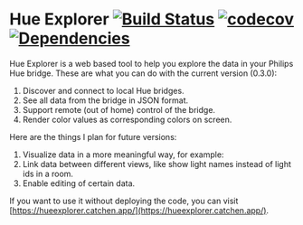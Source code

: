 # Hue Explorer [![Build Status](https://travis-ci.org/shanzhaime/hue-explorer.svg?branch=master)](https://travis-ci.org/shanzhaime/hue-explorer) [![codecov](https://codecov.io/gh/shanzhaime/hue-explorer/branch/master/graph/badge.svg)](https://codecov.io/gh/shanzhaime/hue-explorer) [![Dependencies](https://david-dm.org/shanzhaime/hue-explorer.svg)](https://david-dm.org/shanzhaime/hue-explorer)

Hue Explorer is a web based tool to help you explore the data in your Philips Hue bridge. These are what you can do with the current version (0.3.0):

1.  Discover and connect to local Hue bridges.
2.  See all data from the bridge in JSON format.
3.  Support remote (out of home) control of the bridge.
4.  Render color values as corresponding colors on screen.

Here are the things I plan for future versions:

1.  Visualize data in a more meaningful way, for example:
2.  Link data between different views, like show light names instead of light ids in a room.
3.  Enable editing of certain data.

If you want to use it without deploying the code, you can visit [https://hueexplorer.catchen.app/](https://hueexplorer.catchen.app/).
